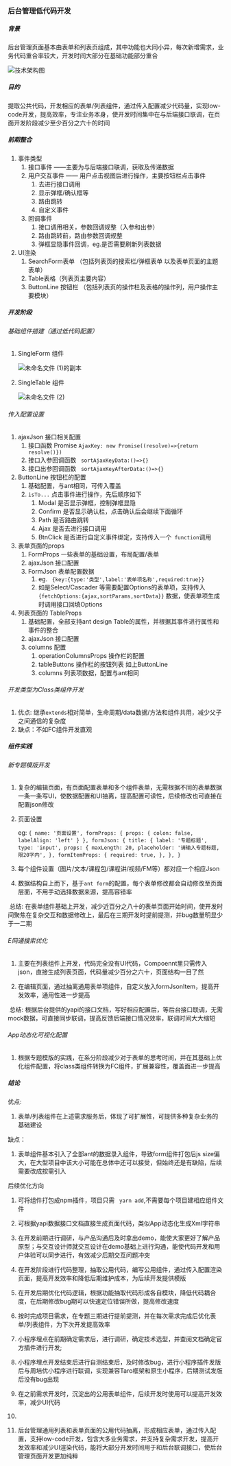 
### 后台管理低代码开发

##### 背景
后台管理页面基本由表单和列表页组成，其中功能也大同小异，每次新增需求，业务代码重合率较大，开发时间大部分在基础功能部分重合

![技术架构图](https://github.com/twentyFive-zhang/description-mds/blob/main/images/技术架构图.png)

##### 目的
提取公共代码，开发相应的表单/列表组件，通过传入配置减少代码量，实现low-code开发，提高效率，专注业务本身，使开发时间集中在与后端接口联调，在页面开发阶段减少至少百分之六十的时间
##### 前期整合
1. 事件类型
   1. 接口事件 ——主要为与后端接口联调，获取及传递数据
   2. 用户交互事件 —— 用户点击视图后进行操作，主要按钮栏点击事件
      1. 去进行接口调用
      2. 显示弹框/确认框等
      3. 路由跳转
      4. 自定义事件
   3. 回调事件
      1. 接口调用相关，参数回调规整（入参和出参）
      2. 路由跳转前，路由参数回调规整
      3. 弹框显隐事件回调，eg.是否需要刷新列表数据
2. UI渲染
   1. SearchForm表单 （包括列表页的搜索栏/弹框表单 以及表单页面的主题表单）
   2. Table表格（列表页主要内容）
   3. ButtonLine 按钮栏 （包括列表页的操作栏及表格的操作列，用户操作主要模块）
##### 开发阶段
######	基础组件搭建（通过低代码配置）
1. SingleForm 组件  

   ![未命名文件 (1)的副本](https://github.com/twentyFive-zhang/description-mds/blob/main/images/%E6%9C%AA%E5%91%BD%E5%90%8D%E6%96%87%E4%BB%B6%20(1).png)

2. SingleTable 组件

   ![未命名文件 (2)](https://github.com/twentyFive-zhang/description-mds/blob/main/images/未命名文件%20(2).png)
######	传入配置设置
1. ajaxJson 接口相关配置 
   1. 接口函数 Promise   `AjaxKey: new Promise((resolve)=>{return resolve()})`
   2. 接口入参回调函数  ` sortAjaxKeyData:()=>{}`
   3. 接口出参回调函数  ` sortAjaxKeyAfterData:()=>{}`
2. ButtonLine 按钮栏的配置
   1. 基础配置，与ant相同，可传入覆盖
   2. `isTo...`  点击事件进行操作，先后顺序如下
      1. Modal 是否显示弹框，控制弹框显隐
      2. Confirm 是否显示确认栏，点击确认后会继续下面循环
      3. Path 是否路由跳转
      4. Ajax 是否去进行接口调用
      5. BtnClick 是否进行自定义事件绑定，支持传入一个` function`调用
3. 表单页面的props
   1. FormProps 一些表单的基础设置，布局配置/表单
   2. ajaxJson 接口配置
   3. FormJson 表单配置数据
      1. eg. ` {key:{type:'类型',label:'表单项名称',required:true}}`
      2. 如是Select/Cascader 等需要配置Options的表单项，支持传入 ` {fetchOptions:{ajax,sortParams,sortData}}` 数据，使表单项生成时调用接口回填Options
4. 列表页面的 TableProps
   1. 基础配置，全部支持ant design Table的属性，并根据其事件进行属性和事件的整合
   2. ajaxJson 接口配置
   3. columns 配置
      1. operationColumnsProps 操作栏的配置
      2. tableButtons 操作栏的按钮列表 如上ButtonLine
      3. columns 列表项数据，配置与ant相同
######	开发类型为Class类组件开发

1. 优点: 继承`extends`相对简单，生命周期/data数据/方法和组件共用，减少父子之间通信的复杂度
2. 缺点：不如FC组件开发直观

##### 组件实践
######	新专题模版开发
1.	复杂的编辑页面，有页面配置表单和多个组件表单，无需根据不同的表单数据一条一条写UI，使数据配置和UI抽离，提高配置可读性，后续修改也可直接在配置json修改

   1. 页面设置

      eg: `{
      	name: '页面设置',
      	formProps: { props: { colon: false, labelAlign: 'left' } },
      	formJson: {
          title: {
            label: '专题标题',
            type: 'input',
            props: {
              maxLength: 20,
              placeholder: '请输入专题标题,限20字内',
            },
            formItemProps: {
              required: true,
            },
          },
      }`

   2. 每个组件设置（图片/文本/课程包/课程讲/视频/FM等）都对应一个相应Json

2.	数据结构自上而下，基于`ant form`的配置，每个表单修改都会自动修改至页面层面，不用手动选择数据来源，提高容错率

​	总结: 在表单组件基础上开发，减少近百分之八十的表单页面开始时间，使开发时间聚焦在复杂交互和数据修改上，最后在三期开发时提前提测，并bug数量明显少于一二期

######	E网通搜索优化

1. 主要在列表组件上开发，代码完全没有UI代码，Compoennt里只需传入json，直接生成列表页面，代码量减少百分之六十，页面结构一目了然

2. 在编辑页面，通过抽离通用表单项组件，自定义放入formJsonItem，提高开发效率，通用性进一步提高

​	总结: 根据后台提供的yapi的接口文档，写好相应配置后，等后台接口联调，无需mock数据，可直接同步联调，提高反馈后端接口情况效率，联调时间大大缩短

######	App动态化可视化配置
1. 根据专题模版的实践，在系分阶段减少对于表单的思考时间，并在其基础上优化组件配置，将class类组件转换为FC组件，扩展兼容性，覆盖面进一步提高


##### 结论
优点:	
1.	表单/列表组件在上述需求服务后，体现了可扩展性，可提供多种复杂业务的基础建设

缺点： 
1.	表单组件基本引入了全部ant的数据录入组件，导致form组件打包后js size偏大，在大型项目中该大小可能在总体中还可以接受，但始终还是有缺陷，后续需要改成按需引入

后续优化方向
1.	可将组件打包成npm插件，项目只需 ` yarn add`,不需要每个项目建相应组件文件
2.	可根据yapi数据接口文档直接生成页面代码，类似App动态化生成Xml字符串





1. 在开发前期进行调研，与产品沟通后及时拿出demo，能使大家更好了解产品原型；与交互设计师就交互设计在demo基础上进行沟通，能使代码开发和用户体验可以同步进行，有效减少后期交互问题冲突

2. 在开发阶段进行代码整理，抽取公用代码，编写公用组件，通过传入配置渲染页面，提高开发效率和降低后期维护成本，为后续开发提供模版

3. 在开发后期优化代码逻辑，根据功能抽取代码形成各自模块，降低代码耦合度，在后期修改bug期可以快速定位错误所做，提高修改速度

4. 按时完成项目需求，在专题三期进行提前提测，并在每次需求完成后优化表单/列表组件，为下次开发提高效率



1. 小程序埋点在前期确定需求后，进行调研，确定技术选型，并查阅文档确定官方插件进行开发; 
2. 小程序埋点开发结束后进行自测结束后，及时修改bug，进行小程序插件发版后与周培优小程序进行联调，实现兼容Taro框架和原生小程序，后期测试发版后没有bug出现
3. 在之前需求开发时，沉淀出的公用表单组件，后续开发时使用可以提高开发效率，减少UI代码
3. 


1. 后台管理通用列表和表单页面的公用代码抽离，形成相应表单，通过传入配置，支持low-code开发，包含大多业务需求，并支持复杂需求开发，提高开发效率和减少UI渲染代码，能将大部分开发时间用于和后台联调接口，使后台管理页面开发更加纯粹






